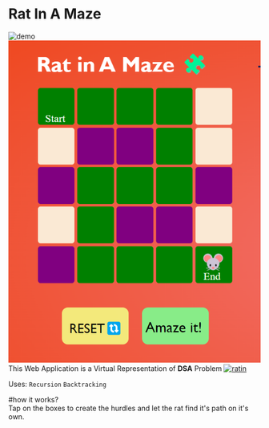 # Rat In A Maze
![demo](rat1.png[width=100])
![demo](rat2.png)
This Web Application is a Virtual Representation of **DSA** Problem 
[![ratin](https://img.shields.io/badge/Rat_In_A_Maze-1DA1F2?style=for-the-badge&logo=leetcode&logoColor=white)](https://leetcode.com/discuss/interview-question/2073103/rat-in-a-maze-problem)

Uses: `Recursion` `Backtracking`

#how it works?
<br>
Tap on the boxes to create the hurdles and let the rat find it's path on it's own.

